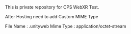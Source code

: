 This is private repository for CPS WebXR Test.



After Hosting need to add Custom MIME Type

File Name :   .unityweb
Mime Type  :  application/octet-stream
